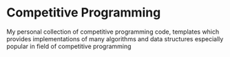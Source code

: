 # Competitive Programming
My personal collection of competitive programming code, templates which provides implementations of many algorithms and data structures especially popular in field of competitive programming
